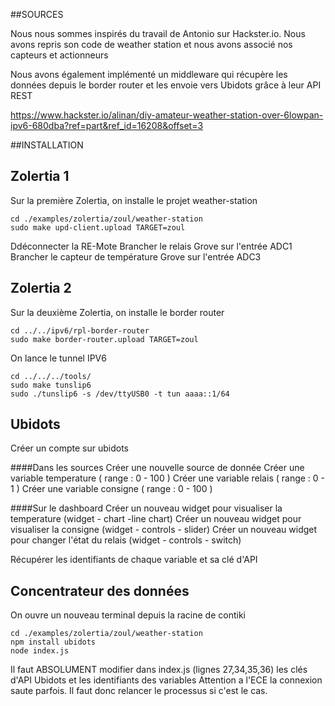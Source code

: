 ##SOURCES

Nous nous sommes inspirés du travail de Antonio sur Hackster.io. 
Nous avons repris son code de weather station et nous avons associé nos capteurs et actionneurs

Nous avons également implémenté un middleware qui récupère les données depuis le border router et les envoie vers Ubidots grâce à leur API REST


https://www.hackster.io/alinan/diy-amateur-weather-station-over-6lowpan-ipv6-680dba?ref=part&ref_id=16208&offset=3


##INSTALLATION


## Zolertia 1
Sur la première Zolertia, on installe le projet weather-station

	cd ./examples/zolertia/zoul/weather-station
	sudo make upd-client.upload TARGET=zoul

Ddéconnecter la RE-Mote
Brancher le relais Grove sur l'entrée ADC1
Brancher le capteur de température Grove sur l'entrée ADC3

## Zolertia 2
Sur la deuxième Zolertia, on installe le border router

	cd ../../ipv6/rpl-border-router
	sudo make border-router.upload TARGET=zoul

On lance le tunnel IPV6

	cd ../../../tools/
	sudo make tunslip6
	sudo ./tunslip6 -s /dev/ttyUSB0 -t tun aaaa::1/64

## Ubidots 

Créer un compte sur ubidots

####Dans les sources
Créer une nouvelle source de donnée
Créer une variable temperature ( range : 0 - 100 )
Créer une variable relais ( range : 0 - 1 )
Créer une variable consigne ( range : 0 - 100 )

####Sur le dashboard
Créer un nouveau widget pour visualiser la temperature (widget - chart -line chart)
Créer un nouveau widget pour visualiser la consigne (widget - controls - slider)
Créer un nouveau widget pour changer l'état du relais (widget - controls - switch)


Récupérer les identifiants de chaque variable et sa clé d'API

## Concentrateur des données

On ouvre un nouveau terminal depuis la racine de contiki

	cd ./examples/zolertia/zoul/weather-station
	npm install ubidots
	node index.js

Il faut ABSOLUMENT modifier dans index.js (lignes 27,34,35,36) les clés d'API Ubidots et les identifiants des variables
Attention a l'ECE la connexion saute parfois. Il faut donc relancer le processus si c'est le cas.


